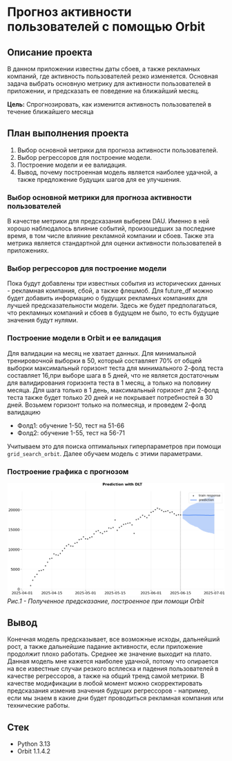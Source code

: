 # Прогноз активности пользователей с помощью Orbit 

## Описание проекта 

В данном приложении известны даты сбоев, а также рекламных компаний, где активность пользователей резко изменяется. Основная задача выбрать основную метрику для активности пользователей в приложении, и предсказать ее поведение на ближайший месяц. 

**Цель:** Спрогнозировать, как изменится активность пользователей в течение ближайшего месяца

## План выполнения проекта 

1. Выбор основной метрики для прогноза активности пользователей.
2. Выбор регрессоров для построение модели.
3. Построение модели и ее валидация.
4. Вывод, почему построенная модель является наиболее удачной, а также предложение будущих шагов для ее улучшения.

### Выбор основной метрики для прогноза активности пользователей

В качестве метрики для предсказания выберем DAU. Именно в ней хорошо наблюдалось влияние событий, произошедших за последние время, в том числе влияние рекламной компании и сбоев. Также эта метрика является стандартной для оценки активности пользователей в приложениях.

### Выбор регрессоров для построение модели

Пока будут добавлены три известных события из исторических данных - рекламная компания, сбой, а также флешмоб. Для future_df можно будет добавить информацию о будущих рекламных компаниях для лучшей предсказательности модели. Здесь же будет предполагаться, что рекламных компаний и сбоев в будущем не было, то есть будущие значения будут нулями.

### Построение модели в Orbit и ее валидация

Для валидации на месяц не хватает данных. Для минимальной тренировочной выборки в 50, который составляет 70% от общей выборки максимальный горизонт теста для минимального 2-фолд теста составляет 16,при выборе шага в 5 дней, что не является достаточным для валидирования горизонта теста в 1 месяц, а только на половину месяца. Для шага только в 1 день, максимальный горизонт для 2-фолд теста также будет только 20 дней и не покрывает потребностей в 30 дней. Возьмем горизонт только на полмесяца, и проведем 2-фолд валидацию
* Фолд1: обучение 1-50, тест на 51-66
* Фолд2: обучение 1-55, тест на 56-71

Учитываем это для поиска оптимальных гиперпараметров при помощи `grid_search_orbit`. Далее обучаем модель с этими параметрами.

### Построение графика с прогнозом 

![Prediction](https://github.com/v-makarov-code/forecasting-metrics/blob/main/dlt_prediction.png)
*Рис.1 - Полученное предсказание, построенное при помощи Orbit*

## Вывод 

Конечная модель предсказывает, все возможные исходы, дальнейший рост, а также дальнейшие падание активности, если приложение продолжит плохо работать. Среднее же значение выходит на плато. Данная модель мне кажется наиболее удачной, потому что опирается на все известные случаи резкого всплеска и падения пользователей в качестве регрессоров, а также на общий тренд самой метрики. В качестве модификации в любой момент можно скорректировать предсказания изменив значения будущих регрессоров - например, если мы знаем в какие дни будет проводиться рекламная компания или технические работы.

## Стек 

- Python 3.13
- Orbit 1.1.4.2




